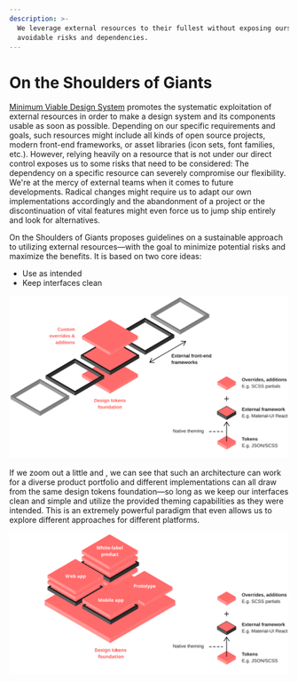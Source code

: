 ```yaml
---
description: >-
  We leverage external resources to their fullest without exposing ourselves to
  avoidable risks and dependencies.
---
```


# On the Shoulders of Giants

[Minimum Viable Design System](../principles/minimum-viable-design-system.md) promotes the systematic exploitation of external resources in order to make a design system and its components usable as soon as possible. Depending on our specific requirements and goals, such resources might include all kinds of open source projects, modern front-end frameworks, or asset libraries \(icon sets, font families, etc.\). However, relying heavily on a resource that is not under our direct control exposes us to some risks that need to be considered: The dependency on a specific resource can severely compromise our flexibility. We're at the mercy of external teams when it comes to future developments. Radical changes might require us to adapt our own implementations accordingly and the abandonment of a project or the discontinuation of vital features might even force us to jump ship entirely and look for alternatives.

On the Shoulders of Giants proposes guidelines on a sustainable approach to utilizing external resources—with the goal to minimize potential risks and maximize the benefits. It is based on two core ideas:

* Use as intended
* Keep interfaces clean

![Fig. 1: Front-end architecture, product view](../../.gitbook/assets/fig_architecture_product.svg)

If we zoom out a little and , we can see that such an architecture can work for a diverse product portfolio and different implementations can all draw from the same design tokens foundation—so long as we keep our interfaces clean and simple and utilize the provided theming capabilities as they were intended. This is an extremely powerful paradigm that even allows us to explore different approaches for different platforms.

![Fig. 2: Front-end architecture, platform view](../../.gitbook/assets/fig_architecture_platform.svg)

